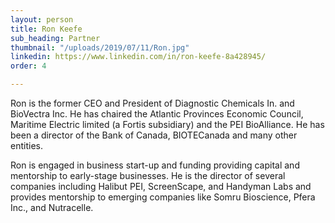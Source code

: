 ```yaml
---
layout: person
title: Ron Keefe
sub_heading: Partner
thumbnail: "/uploads/2019/07/11/Ron.jpg"
linkedin: https://www.linkedin.com/in/ron-keefe-8a428945/
order: 4

---
```

Ron is the former CEO and President of Diagnostic Chemicals In. and BioVectra Inc. He has chaired the Atlantic Provinces Economic Council, Maritime Electric limited (a Fortis subsidiary) and the PEI BioAlliance. He has been a director of the Bank of Canada, BIOTECanada and many other entities.

Ron is engaged in business start-up and funding providing capital and mentorship to early-stage businesses. He is the director of several companies including Halibut PEI, ScreenScape, and Handyman Labs and provides mentorship to emerging companies like Somru Bioscience, Pfera Inc., and Nutracelle.